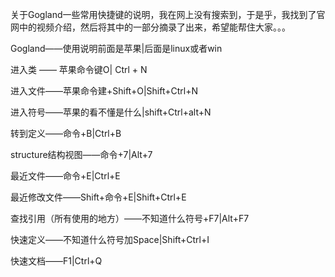 关于Gogland一些常用快捷键的说明，我在网上没有搜索到，于是乎，我找到了官网中的视频介绍，然后将其中的一部分摘录了出来，希望能帮住大家。。。

Gogland——使用说明前面是苹果|后面是linux或者win

进入类 —— 苹果命令键O| Ctrl + N

进入文件——苹果命令建+Shift+O|Shift+Ctrl+N

进入符号——苹果的看不懂是什么|shift+Ctrl+alt+N

转到定义——命令+B|Ctrl+B

structure结构视图——命令+7|Alt+7

最近文件——命令+E|Ctrl+E

最近修改文件——Shift+命令+E|Shift+Ctrl+E

查找引用（所有使用的地方）——不知道什么符号+F7|Alt+F7

快速定义——不知道什么符号加Space|Shift+Ctrl+I

快速文档——F1|Ctrl+Q
